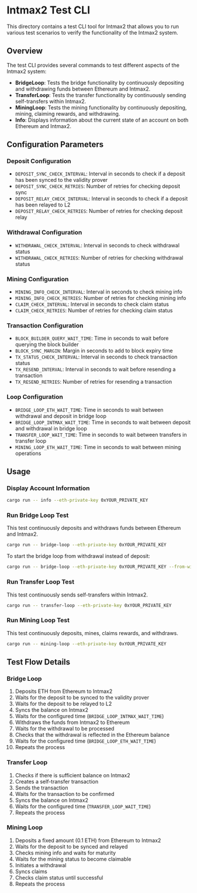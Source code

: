 # Intmax2 Test CLI

This directory contains a test CLI tool for Intmax2 that allows you to run various test scenarios to verify the functionality of the Intmax2 system.

## Overview

The test CLI provides several commands to test different aspects of the Intmax2 system:

- **BridgeLoop**: Tests the bridge functionality by continuously depositing and withdrawing funds between Ethereum and Intmax2.
- **TransferLoop**: Tests the transfer functionality by continuously sending self-transfers within Intmax2.
- **MiningLoop**: Tests the mining functionality by continuously depositing, mining, claiming rewards, and withdrawing.
- **Info**: Displays information about the current state of an account on both Ethereum and Intmax2.

## Configuration Parameters

### Deposit Configuration
- `DEPOSIT_SYNC_CHECK_INTERVAL`: Interval in seconds to check if a deposit has been synced to the validity prover
- `DEPOSIT_SYNC_CHECK_RETRIES`: Number of retries for checking deposit sync
- `DEPOSIT_RELAY_CHECK_INTERVAL`: Interval in seconds to check if a deposit has been relayed to L2
- `DEPOSIT_RELAY_CHECK_RETRIES`: Number of retries for checking deposit relay

### Withdrawal Configuration
- `WITHDRAWAL_CHECK_INTERVAL`: Interval in seconds to check withdrawal status
- `WITHDRAWAL_CHECK_RETRIES`: Number of retries for checking withdrawal status

### Mining Configuration
- `MINING_INFO_CHECK_INTERVAL`: Interval in seconds to check mining info
- `MINING_INFO_CHECK_RETRIES`: Number of retries for checking mining info
- `CLAIM_CHECK_INTERVAL`: Interval in seconds to check claim status
- `CLAIM_CHECK_RETRIES`: Number of retries for checking claim status

### Transaction Configuration
- `BLOCK_BUILDER_QUERY_WAIT_TIME`: Time in seconds to wait before querying the block builder
- `BLOCK_SYNC_MARGIN`: Margin in seconds to add to block expiry time
- `TX_STATUS_CHECK_INTERVAL`: Interval in seconds to check transaction status
- `TX_RESEND_INTERVAL`: Interval in seconds to wait before resending a transaction
- `TX_RESEND_RETRIES`: Number of retries for resending a transaction

### Loop Configuration
- `BRIDGE_LOOP_ETH_WAIT_TIME`: Time in seconds to wait between withdrawal and deposit in bridge loop
- `BRIDGE_LOOP_INTMAX_WAIT_TIME`: Time in seconds to wait between deposit and withdrawal in bridge loop
- `TRANSFER_LOOP_WAIT_TIME`: Time in seconds to wait between transfers in transfer loop
- `MINING_LOOP_ETH_WAIT_TIME`: Time in seconds to wait between mining operations

## Usage

### Display Account Information

```bash
cargo run -- info --eth-private-key 0xYOUR_PRIVATE_KEY
```

### Run Bridge Loop Test

This test continuously deposits and withdraws funds between Ethereum and Intmax2.

```bash
cargo run -- bridge-loop --eth-private-key 0xYOUR_PRIVATE_KEY
```

To start the bridge loop from withdrawal instead of deposit:

```bash
cargo run -- bridge-loop --eth-private-key 0xYOUR_PRIVATE_KEY --from-withdrawal
```

### Run Transfer Loop Test

This test continuously sends self-transfers within Intmax2.

```bash
cargo run -- transfer-loop --eth-private-key 0xYOUR_PRIVATE_KEY
```

### Run Mining Loop Test

This test continuously deposits, mines, claims rewards, and withdraws.

```bash
cargo run -- mining-loop --eth-private-key 0xYOUR_PRIVATE_KEY
```

## Test Flow Details

### Bridge Loop

1. Deposits ETH from Ethereum to Intmax2
2. Waits for the deposit to be synced to the validity prover
3. Waits for the deposit to be relayed to L2
4. Syncs the balance on Intmax2
5. Waits for the configured time (`BRIDGE_LOOP_INTMAX_WAIT_TIME`)
6. Withdraws the funds from Intmax2 to Ethereum
7. Waits for the withdrawal to be processed
8. Checks that the withdrawal is reflected in the Ethereum balance
9. Waits for the configured time (`BRIDGE_LOOP_ETH_WAIT_TIME`)
10. Repeats the process

### Transfer Loop

1. Checks if there is sufficient balance on Intmax2
2. Creates a self-transfer transaction
3. Sends the transaction
4. Waits for the transaction to be confirmed
5. Syncs the balance on Intmax2
6. Waits for the configured time (`TRANSFER_LOOP_WAIT_TIME`)
7. Repeats the process

### Mining Loop

1. Deposits a fixed amount (0.1 ETH) from Ethereum to Intmax2
2. Waits for the deposit to be synced and relayed
3. Checks mining info and waits for maturity
4. Waits for the mining status to become claimable
5. Initiates a withdrawal
6. Syncs claims
7. Checks claim status until successful
8. Repeats the process
